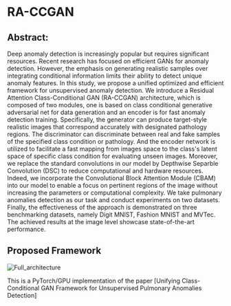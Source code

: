 # RA-CCGAN

## Abstract:
Deep anomaly detection is increasingly popular but requires significant resources. Recent research has focused on efficient GANs for anomaly detection. However, the emphasis on generating realistic samples over integrating conditional information limits their ability to detect unique anomaly features.
In this study, we propose a unified optimized and efficient framework for unsupervised anomaly detection. We introduce a Residual Attention Class-Conditional GAN (RA-CCGAN) architecture, which is composed of two modules, one is based on class conditional generative adversarial net for data generation and an encoder is for fast anomaly detection training. Specifically, the generator can produce target-style realistic images that correspond accurately with designated pathology regions. The discriminator can discriminate between real and fake samples of the specified class condition or pathology. And the encoder network is utilized to facilitate a fast mapping from images space to the class's latent space of specific class condition for evaluating unseen images. Moreover, we replace the standard convolutions in our model by Depthwise Separble Convolution (DSC) to reduce computational and hardware resources. Indeed, we incorporate the Convolutional Block Attention Module (CBAM) into our model to enable a focus on pertinent regions of the image without increasing the parameters or computational complexity. We take pulmonary anomalies detection as our task and conduct experiments on two datasets. Finally, the effectiveness of the approach is demonstrated on three benchmarking datasets, namely Digit MNIST, Fashion MNIST and MVTec. The achieved results at the image level showcase state-of-the-art performance. 


## Proposed Framework
![Full_architecture](https://github.com/nnajeh/RA-CCGAN/assets/38373885/c0fccede-0c89-4f99-ac7a-6e43e925defc)

This is a PyTorch/GPU implementation of the paper [Unifying Class-Conditional GAN Framework for Unsupervised Pulmonary Anomalies Detection]
